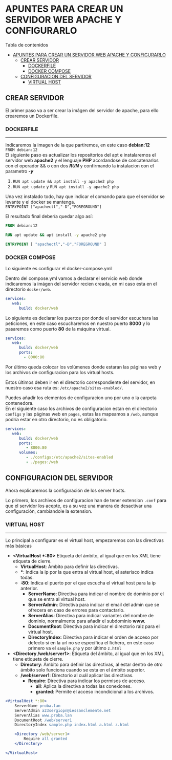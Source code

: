 # APUNTES PARA CREAR UN SERVIDOR WEB APACHE Y CONFIGURARLO

Tabla de contenidos
- [APUNTES PARA CREAR UN SERVIDOR WEB APACHE Y CONFIGURARLO](#apuntes-para-crear-un-servidor-web-apache-y-configurarlo)
  - [CREAR SERVIDOR](#crear-servidor)
    - [DOCKERFILE](#dockerfile)
    - [DOCKER COMPOSE](#docker-compose)
  - [CONFIGURACION DEL SERVIDOR](#configuracion-del-servidor)
    - [VIRTUAL HOST](#virtual-host)


## CREAR SERVIDOR

El primer paso va a ser crear la imágen del servidor de apache, para ello crearemos un Dockerfile.

### DOCKERFILE
---
Indicaremos la imagen de la que partiremos, en este caso **debian:12**  
`FROM debian:12`  
El siguiente paso es actualizar los repositorios del apt e instalaremos el servidor web **apache2** y el lenguaje **PHP** acordandose de concatenarlos con el operador && o con dos ***RUN*** y confirmando la instalacion con el parametro ***-y***
1. `RUN apt update && apt install -y apache2 php`
2. `RUN apt update` y `RUN apt install -y apache2 php`

Una vez instalado todo, hay que indicar el comando para que el servidor se levante y el docker se mantenga.  
`ENTRYPOINT ["apachectl","-D","FOREGROUND"]`

El resultado final debería quedar algo así:

```Dockerfile
FROM debian:12

RUN apt update && apt install -y apache2 php

ENTRYPOINT [ "apachectl","-D","FOREGROUND" ]
```

### DOCKER COMPOSE
Lo siguiente es configurar el docker-compose.yml  

Dentro del compose.yml vamos a declarar el servicio web donde indicaremos la imágen del servidor recien creada,  en mi caso esta en el directorio `docker/web`.  

```yml
services:
   web:
      build: docker/web
```

Lo siguiente es declarar los puertos por donde el servidor escuchara las peticiones, en este caso escucharemos en nuestro puerto **8000** y lo pasaremos como puerto **80** de la máquina virtual.
```yml
services:
   web:
      build: docker/web
      ports:
        - 8000:80
```
Por último queda colocar los volúmenes donde estaran las páginas web y los archivos de configuracion para los virtual hosts. 

Estos últimos deben ir en el directorio correspondiente del servidor, en nuestro caso esa ruta es: `/etc/apache2/sites-enabled/`.

Puedes añadir los elementos de configuracion uno por uno o la carpeta contenedora.  
En el  siguiente caso los archivos de configuracion estan en el directorio `configs` y las páginas web en `pages`, estas las mapeamos a `/web`, aunque podría estar en otro directorio, no es obligatorio.
```yml
services:
   web:
      build: docker/web
      ports:
         - 8000:80
      volumes:
         - ./configs:/etc/apache2/sites-enabled
         - ./pages:/web
```

## CONFIGURACION DEL SERVIDOR

Ahora explicaremos la configuración de los server hosts.

Lo primero, los archivos de configuracion han de tener extension `.conf` para que el servidor los acepte, es a su vez una manera de desactivar una configuración, cambiandole la extension.

### VIRTUAL HOST
---
Lo principal a configurar es el virtual host, empezaremos con las directivas más básicas
- **<VirtualHost \*:80>** Etiqueta del ámbito, al igual que en los XML tiene etiqueta de cierre.
  - **VirtualHost**: Ámbito para definir las directivas.
  - **\***: Indica la ip por la que entra al virtual host, el asterisco indica todas.
  - **:80**: Indica el puerto por el que escucha el virtual host para la ip anterior.
    - **ServerName**: Directiva para indicar el nombre de dominio por el que se entra al virtual host.
    - **ServerAdmin**: Directiva para indicar el email del admin que se ofrecera en caso de errores para contactarlo.
    - **ServerAlias**: Directiva para indicar variantes del nombre de dominio, normalmente para añadir el subdominio **www.**
    - **DocumentRoot**: Directiva para indicar el directorio raiz para el virtual host.
    - **DirectoryIndex**: Directiva para indicar el orden de acceso por defecto si en la url no se especifica el fichero, en este caso primero va el `sample.php` y por último `z.html`
- **<Directory /web/server1>**: Etiqueta del ámbito, al igual que en los XML tiene etiqueta de cierre.
  - **Directory**: Ámbito para definir las directivas, al estar dentro de otro ámbito solo funciona cuando se esta en el ámbito superior.
  - **/web/server1**: Directorio al cuál aplicar las directivas.
    - **Require**: Directiva para indicar los permisos de acceso.
      - **all**: Aplica la directiva a todas las conexiones.
      - **granted**: Permite el acceso incondicional a los archivos.

```Apache
<VirtualHost *:80>
    ServerName proba.lan
    ServerAdmin a23sergiopn@iessanclemente.net
    ServerAlias www.proba.lan
    DocumentRoot /web/server1
    DirectoryIndex sample.php index.html a.html z.html 

    <Directory /web/server1>
        Require all granted
    </Directory>

</VirtualHost>
```